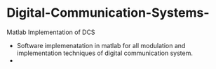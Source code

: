 # Digital-Communication-Systems-
Matlab Implementation of DCS
- Software implemenatation in matlab for all modulation and implementation techniques of digital communication system.
- 
